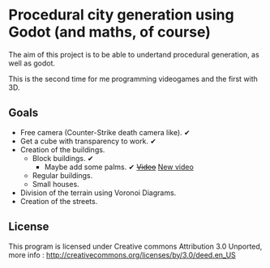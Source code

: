 Procedural city generation using Godot (and maths, of course)
=======================================================

The aim of this project is to be able to undertand procedural generation, as well as godot.

This is the second time for me programming videogames and the first with 3D.

Goals
-----------
* Free camera (Counter-Strike death camera like). ✔
* Get a cube with transparency to work. ✔
* Creation of the buildings.
  * Block buildings. ✔
    * Maybe add some palms. ✔ ~~[Video](http://youtu.be/ZoA9LGPK1aw)~~ [New video](http://youtu.be/KuFNl1qacbk)
  * Regular buildings.
  * Small houses.
* Division of the terrain using Voronoi Diagrams.
* Creation of the streets.

License
--------

This program is licensed under Creative commons Attribution 3.0 Unported, more info : 
http://creativecommons.org/licenses/by/3.0/deed.en_US